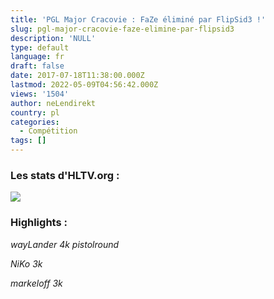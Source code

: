 ```yaml
---
title: 'PGL Major Cracovie : FaZe éliminé par FlipSid3 !'
slug: pgl-major-cracovie-faze-elimine-par-flipsid3
description: 'NULL'
type: default
language: fr
draft: false
date: 2017-07-18T11:38:00.000Z
lastmod: 2022-05-09T04:56:42.000Z
views: '1504'
author: neLendirekt
country: pl
categories:
  - Compétition
tags: []
---
```

### Les stats d'HLTV.org :

![](/storage/images/596df292cd70b_fazepng.png)

### Highlights :

_wayLander 4k pistolround_

_NiKo 3k_ 

_markeloff 3k_
